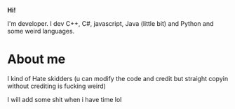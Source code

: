 **Hi!**

I'm developer. I dev C++, C#, javascript, Java (little bit) and Python and some weird languages.

# About me

I kind of Hate skidders (u can modify the code and credit but straight copyin without crediting is fucking weird)

I will add some shit when i have time lol
